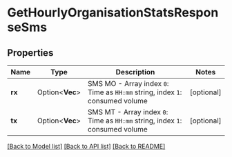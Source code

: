 # GetHourlyOrganisationStatsResponseSms

## Properties

Name | Type | Description | Notes
------------ | ------------- | ------------- | -------------
**rx** | Option<**Vec<String>**> | SMS MO - Array index `0`: Time as `HH:mm` string, index `1`: consumed volume  | [optional]
**tx** | Option<**Vec<String>**> | SMS MT - Array index `0`: Time as `HH:mm` string, index `1`: consumed volume  | [optional]

[[Back to Model list]](../README.md#documentation-for-models) [[Back to API list]](../README.md#documentation-for-api-endpoints) [[Back to README]](../README.md)


